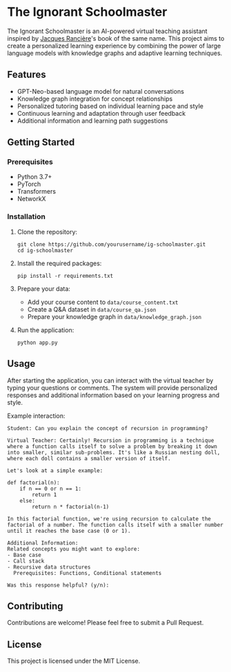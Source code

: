 # The Ignorant Schoolmaster

The Ignorant Schoolmaster is an AI-powered virtual teaching assistant inspired by [Jacques Rancière](https://en.wikipedia.org/wiki/Jacques_Ranci%C3%A8re)'s book of the same name. This project aims to create a personalized learning experience by combining the power of large language models with knowledge graphs and adaptive learning techniques.

## Features

- GPT-Neo-based language model for natural conversations
- Knowledge graph integration for concept relationships
- Personalized tutoring based on individual learning pace and style
- Continuous learning and adaptation through user feedback
- Additional information and learning path suggestions

## Getting Started

### Prerequisites

- Python 3.7+
- PyTorch
- Transformers
- NetworkX

### Installation

1. Clone the repository:
   ```
   git clone https://github.com/yourusername/ig-schoolmaster.git
   cd ig-schoolmaster
   ```

2. Install the required packages:
   ```
   pip install -r requirements.txt
   ```

3. Prepare your data:
   - Add your course content to `data/course_content.txt`
   - Create a Q&A dataset in `data/course_qa.json`
   - Prepare your knowledge graph in `data/knowledge_graph.json`

4. Run the application:
   ```
   python app.py
   ```

## Usage

After starting the application, you can interact with the virtual teacher by typing your questions or comments. The system will provide personalized responses and additional information based on your learning progress and style.

Example interaction:

```
Student: Can you explain the concept of recursion in programming?

Virtual Teacher: Certainly! Recursion in programming is a technique where a function calls itself to solve a problem by breaking it down into smaller, similar sub-problems. It's like a Russian nesting doll, where each doll contains a smaller version of itself.

Let's look at a simple example:

def factorial(n):
    if n == 0 or n == 1:
        return 1
    else:
        return n * factorial(n-1)

In this factorial function, we're using recursion to calculate the factorial of a number. The function calls itself with a smaller number until it reaches the base case (0 or 1).

Additional Information:
Related concepts you might want to explore:
- Base case
- Call stack
- Recursive data structures
  Prerequisites: Functions, Conditional statements

Was this response helpful? (y/n): 
```

## Contributing

Contributions are welcome! Please feel free to submit a Pull Request.

## License

This project is licensed under the MIT License.

